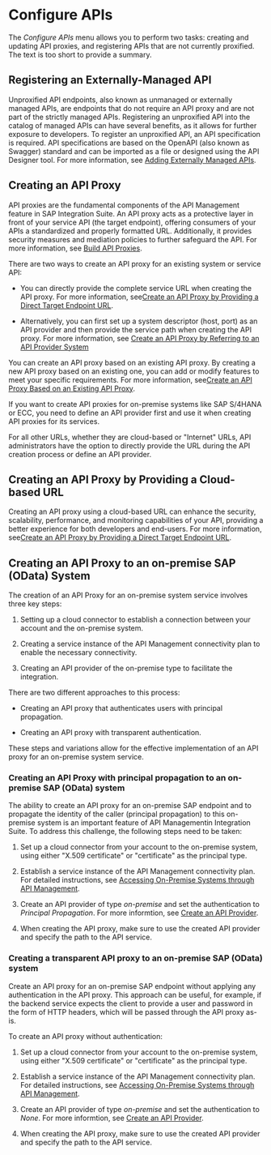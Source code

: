 <!-- loiofdf5373c67c64fab8e5b285a61806fd9 -->

# Configure APIs

The *Configure APIs* menu allows you to perform two tasks: creating and updating API proxies, and registering APIs that are not currently proxified. The text is too short to provide a summary.



<a name="loiofdf5373c67c64fab8e5b285a61806fd9__section_yf4_m1k_g1c"/>

## Registering an Externally-Managed API

Unproxified API endpoints, also known as unmanaged or externally managed APIs, are endpoints that do not require an API proxy and are not part of the strictly managed APIs. Registering an unproxified API into the catalog of managed APIs can have several benefits, as it allows for further exposure to developers. To register an unproxified API, an API specification is required. API specifications are based on the OpenAPI \(also known as Swagger\) standard and can be imported as a file or designed using the API Designer tool. For more information, see [Adding Externally Managed APIs](50-Development/adding-externally-managed-apis-523ff94.md).



<a name="loiofdf5373c67c64fab8e5b285a61806fd9__section_j3f_wjy_g1c"/>

## Creating an API Proxy

API proxies are the fundamental components of the API Management feature in SAP Integration Suite. An API proxy acts as a protective layer in front of your service API \(the target endpoint\), offering consumers of your APIs a standardized and properly formatted URL. Additionally, it provides security measures and mediation policies to further safeguard the API. For more information, see [Build API Proxies](50-Development/build-api-proxies-74c042b.md).

There are two ways to create an API proxy for an existing system or service API:

-   You can directly provide the complete service URL when creating the API proxy. For more information, see[Create an API Proxy by Providing a Direct Target Endpoint URL](50-Development/create-an-api-proxy-by-providing-a-direct-target-endpoint-url-d0f5087.md).

-   Alternatively, you can first set up a system descriptor \(host, port\) as an API provider and then provide the service path when creating the API proxy. For more information, see [Create an API Proxy by Referring to an API Provider System](50-Development/create-an-api-proxy-by-referring-to-an-api-provider-system-84628b9.md)


You can create an API proxy based on an existing API proxy. By creating a new API proxy based on an existing one, you can add or modify features to meet your specific requirements. For more information, see[Create an API Proxy Based on an Existing API Proxy](50-Development/create-an-api-proxy-based-on-an-existing-api-proxy-54831ca.md).

If you want to create API proxies for on-premise systems like SAP S/4HANA or ECC, you need to define an API provider first and use it when creating API proxies for its services.

For all other URLs, whether they are cloud-based or "Internet" URLs, API administrators have the option to directly provide the URL during the API creation process or define an API provider.



<a name="loiofdf5373c67c64fab8e5b285a61806fd9__section_rpc_gs2_h1c"/>

## Creating an API Proxy by Providing a Cloud-based URL

Creating an API proxy using a cloud-based URL can enhance the security, scalability, performance, and monitoring capabilities of your API, providing a better experience for both developers and end-users. For more information, see[Create an API Proxy by Providing a Direct Target Endpoint URL](50-Development/create-an-api-proxy-by-providing-a-direct-target-endpoint-url-d0f5087.md).



<a name="loiofdf5373c67c64fab8e5b285a61806fd9__section_yw2_2z2_h1c"/>

## Creating an API Proxy to an on-premise SAP \(OData\) System

The creation of an API Proxy for an on-premise system service involves three key steps:

1.  Setting up a cloud connector to establish a connection between your account and the on-premise system.

2.  Creating a service instance of the API Management connectivity plan to enable the necessary connectivity.

3.  Creating an API provider of the on-premise type to facilitate the integration.


There are two different approaches to this process:

-   Creating an API proxy that authenticates users with principal propagation.

-   Creating an API proxy with transparent authentication.


These steps and variations allow for the effective implementation of an API proxy for an on-premise system service.



### Creating an API Proxy with principal propagation to an on-premise SAP \(OData\) system

The ability to create an API proxy for an on-premise SAP endpoint and to propagate the identity of the caller \(principal propagation\) to this on-premise system is an important feature of API Managementin Integration Suite. To address this challenge, the following steps need to be taken:

1.  Set up a cloud connector from your account to the on-premise system, using either "X.509 certificate" or "certificate" as the principal type.

2.  Establish a service instance of the API Management connectivity plan. For detailed instructions, see [Accessing On-Premise Systems through API Management](accessing-on-premise-systems-through-api-management-2fc7a5b.md).

3.  Create an API provider of type *on-premise* and set the authentication to *Principal Propagation*. For more informtion, see [Create an API Provider](50-Development/create-an-api-provider-6b263e2.md).

4.  When creating the API proxy, make sure to use the created API provider and specify the path to the API service.




### Creating a transparent API proxy to an on-premise SAP \(OData\) system

Create an API proxy for an on-premise SAP endpoint without applying any authentication in the API proxy. This approach can be useful, for example, if the backend service expects the client to provide a user and password in the form of HTTP headers, which will be passed through the API proxy as-is.

To create an API proxy without authentication:

1.  Set up a cloud connector from your account to the on-premise system, using either "X.509 certificate" or "certificate" as the principal type.

2.  Establish a service instance of the API Management connectivity plan. For detailed instructions, see [Accessing On-Premise Systems through API Management](accessing-on-premise-systems-through-api-management-2fc7a5b.md).

3.  Create an API provider of type *on-premise* and set the authentication to *None*. For more informtion, see [Create an API Provider](50-Development/create-an-api-provider-6b263e2.md).

4.  When creating the API proxy, make sure to use the created API provider and specify the path to the API service.


